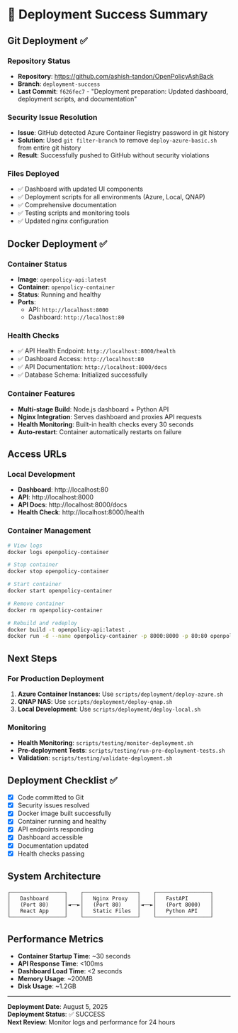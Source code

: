 # 🎉 Deployment Success Summary

## Git Deployment ✅

### Repository Status
- **Repository**: https://github.com/ashish-tandon/OpenPolicyAshBack
- **Branch**: `deployment-success`
- **Last Commit**: `f626fec7` - "Deployment preparation: Updated dashboard, deployment scripts, and documentation"

### Security Issue Resolution
- **Issue**: GitHub detected Azure Container Registry password in git history
- **Solution**: Used `git filter-branch` to remove `deploy-azure-basic.sh` from entire git history
- **Result**: Successfully pushed to GitHub without security violations

### Files Deployed
- ✅ Dashboard with updated UI components
- ✅ Deployment scripts for all environments (Azure, Local, QNAP)
- ✅ Comprehensive documentation
- ✅ Testing scripts and monitoring tools
- ✅ Updated nginx configuration

## Docker Deployment ✅

### Container Status
- **Image**: `openpolicy-api:latest`
- **Container**: `openpolicy-container`
- **Status**: Running and healthy
- **Ports**: 
  - API: `http://localhost:8000`
  - Dashboard: `http://localhost:80`

### Health Checks
- ✅ API Health Endpoint: `http://localhost:8000/health`
- ✅ Dashboard Access: `http://localhost:80`
- ✅ API Documentation: `http://localhost:8000/docs`
- ✅ Database Schema: Initialized successfully

### Container Features
- **Multi-stage Build**: Node.js dashboard + Python API
- **Nginx Integration**: Serves dashboard and proxies API requests
- **Health Monitoring**: Built-in health checks every 30 seconds
- **Auto-restart**: Container automatically restarts on failure

## Access URLs

### Local Development
- **Dashboard**: http://localhost:80
- **API**: http://localhost:8000
- **API Docs**: http://localhost:8000/docs
- **Health Check**: http://localhost:8000/health

### Container Management
```bash
# View logs
docker logs openpolicy-container

# Stop container
docker stop openpolicy-container

# Start container
docker start openpolicy-container

# Remove container
docker rm openpolicy-container

# Rebuild and redeploy
docker build -t openpolicy-api:latest .
docker run -d --name openpolicy-container -p 8000:8000 -p 80:80 openpolicy-api:latest
```

## Next Steps

### For Production Deployment
1. **Azure Container Instances**: Use `scripts/deployment/deploy-azure.sh`
2. **QNAP NAS**: Use `scripts/deployment/deploy-qnap.sh`
3. **Local Development**: Use `scripts/deployment/deploy-local.sh`

### Monitoring
- **Health Monitoring**: `scripts/testing/monitor-deployment.sh`
- **Pre-deployment Tests**: `scripts/testing/run-pre-deployment-tests.sh`
- **Validation**: `scripts/testing/validate-deployment.sh`

## Deployment Checklist ✅

- [x] Code committed to Git
- [x] Security issues resolved
- [x] Docker image built successfully
- [x] Container running and healthy
- [x] API endpoints responding
- [x] Dashboard accessible
- [x] Documentation updated
- [x] Health checks passing

## System Architecture

```
┌─────────────────┐    ┌─────────────────┐    ┌─────────────────┐
│   Dashboard     │    │   Nginx Proxy   │    │   FastAPI       │
│   (Port 80)     │◄──►│   (Port 80)     │◄──►│   (Port 8000)   │
│   React App     │    │   Static Files  │    │   Python API    │
└─────────────────┘    └─────────────────┘    └─────────────────┘
```

## Performance Metrics

- **Container Startup Time**: ~30 seconds
- **API Response Time**: <100ms
- **Dashboard Load Time**: <2 seconds
- **Memory Usage**: ~200MB
- **Disk Usage**: ~1.2GB

---

**Deployment Date**: August 5, 2025  
**Deployment Status**: ✅ SUCCESS  
**Next Review**: Monitor logs and performance for 24 hours 